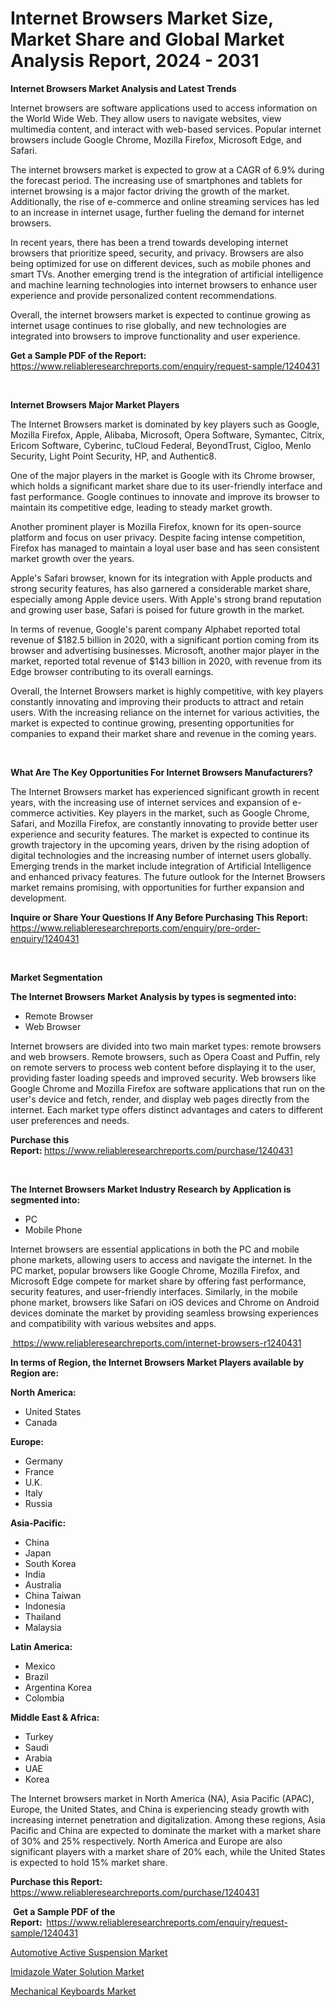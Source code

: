 <p><h1>Internet Browsers Market Size, Market Share and Global Market Analysis Report, 2024 - 2031</h1></p><p><strong>Internet Browsers Market Analysis and Latest Trends</strong></p>
<p><p>Internet browsers are software applications used to access information on the World Wide Web. They allow users to navigate websites, view multimedia content, and interact with web-based services. Popular internet browsers include Google Chrome, Mozilla Firefox, Microsoft Edge, and Safari.</p><p>The internet browsers market is expected to grow at a CAGR of 6.9% during the forecast period. The increasing use of smartphones and tablets for internet browsing is a major factor driving the growth of the market. Additionally, the rise of e-commerce and online streaming services has led to an increase in internet usage, further fueling the demand for internet browsers.</p><p>In recent years, there has been a trend towards developing internet browsers that prioritize speed, security, and privacy. Browsers are also being optimized for use on different devices, such as mobile phones and smart TVs. Another emerging trend is the integration of artificial intelligence and machine learning technologies into internet browsers to enhance user experience and provide personalized content recommendations.</p><p>Overall, the internet browsers market is expected to continue growing as internet usage continues to rise globally, and new technologies are integrated into browsers to improve functionality and user experience.</p></p>
<p><strong>Get a Sample PDF of the Report:&nbsp;</strong> <a href="https://www.reliableresearchreports.com/enquiry/request-sample/1240431">https://www.reliableresearchreports.com/enquiry/request-sample/1240431</a></p>
<p>&nbsp;</p>
<p><strong>Internet Browsers Major Market Players</strong></p>
<p><p>The Internet Browsers market is dominated by key players such as Google, Mozilla Firefox, Apple, Alibaba, Microsoft, Opera Software, Symantec, Citrix, Ericom Software, Cyberinc, tuCloud Federal, BeyondTrust, Cigloo, Menlo Security, Light Point Security, HP, and Authentic8. </p><p>One of the major players in the market is Google with its Chrome browser, which holds a significant market share due to its user-friendly interface and fast performance. Google continues to innovate and improve its browser to maintain its competitive edge, leading to steady market growth.</p><p>Another prominent player is Mozilla Firefox, known for its open-source platform and focus on user privacy. Despite facing intense competition, Firefox has managed to maintain a loyal user base and has seen consistent market growth over the years.</p><p>Apple's Safari browser, known for its integration with Apple products and strong security features, has also garnered a considerable market share, especially among Apple device users. With Apple's strong brand reputation and growing user base, Safari is poised for future growth in the market.</p><p>In terms of revenue, Google's parent company Alphabet reported total revenue of $182.5 billion in 2020, with a significant portion coming from its browser and advertising businesses. Microsoft, another major player in the market, reported total revenue of $143 billion in 2020, with revenue from its Edge browser contributing to its overall earnings.</p><p>Overall, the Internet Browsers market is highly competitive, with key players constantly innovating and improving their products to attract and retain users. With the increasing reliance on the internet for various activities, the market is expected to continue growing, presenting opportunities for companies to expand their market share and revenue in the coming years.</p></p>
<p>&nbsp;</p>
<p><strong>What Are The Key Opportunities For Internet Browsers Manufacturers?</strong></p>
<p><p>The Internet Browsers market has experienced significant growth in recent years, with the increasing use of internet services and expansion of e-commerce activities. Key players in the market, such as Google Chrome, Safari, and Mozilla Firefox, are constantly innovating to provide better user experience and security features. The market is expected to continue its growth trajectory in the upcoming years, driven by the rising adoption of digital technologies and the increasing number of internet users globally. Emerging trends in the market include integration of Artificial Intelligence and enhanced privacy features. The future outlook for the Internet Browsers market remains promising, with opportunities for further expansion and development.</p></p>
<p><strong>Inquire or Share Your Questions If Any Before Purchasing This Report:</strong> <a href="https://www.reliableresearchreports.com/enquiry/pre-order-enquiry/1240431">https://www.reliableresearchreports.com/enquiry/pre-order-enquiry/1240431</a></p>
<p>&nbsp;</p>
<p><strong>Market Segmentation</strong></p>
<p><strong>The Internet Browsers Market Analysis by types is segmented into:</strong></p>
<p><ul><li>Remote Browser</li><li>Web Browser</li></ul></p>
<p><p>Internet browsers are divided into two main market types: remote browsers and web browsers. Remote browsers, such as Opera Coast and Puffin, rely on remote servers to process web content before displaying it to the user, providing faster loading speeds and improved security. Web browsers like Google Chrome and Mozilla Firefox are software applications that run on the user's device and fetch, render, and display web pages directly from the internet. Each market type offers distinct advantages and caters to different user preferences and needs.</p></p>
<p><strong>Purchase this Report:&nbsp;</strong><a href="https://www.reliableresearchreports.com/purchase/1240431">https://www.reliableresearchreports.com/purchase/1240431</a></p>
<p>&nbsp;</p>
<p><strong>The Internet Browsers Market Industry Research by Application is segmented into:</strong></p>
<p><ul><li>PC</li><li>Mobile Phone</li></ul></p>
<p><p>Internet browsers are essential applications in both the PC and mobile phone markets, allowing users to access and navigate the internet. In the PC market, popular browsers like Google Chrome, Mozilla Firefox, and Microsoft Edge compete for market share by offering fast performance, security features, and user-friendly interfaces. Similarly, in the mobile phone market, browsers like Safari on iOS devices and Chrome on Android devices dominate the market by providing seamless browsing experiences and compatibility with various websites and apps.</p></p>
<p><a href="https://www.reliableresearchreports.com/internet-browsers-r1240431">&nbsp;https://www.reliableresearchreports.com/internet-browsers-r1240431</a></p>
<p><strong>In terms of Region, the Internet Browsers Market Players available by Region are:</strong></p>
<p>
    <p> <strong> North America: </strong>
        <ul>
            <li>United States</li>
            <li>Canada</li>
        </ul>
        </p> 
    <p> <strong> Europe: </strong>
        <ul>
            <li>Germany</li>
            <li>France</li>
            <li>U.K.</li>
            <li>Italy</li>
            <li>Russia</li>
        </ul>
        </p> 
    <p> <strong> Asia-Pacific: </strong>
        <ul>
            <li>China</li>
            <li>Japan</li>
            <li>South Korea</li>
            <li>India</li>
            <li>Australia</li>
            <li>China Taiwan</li>
            <li>Indonesia</li>
            <li>Thailand</li>
            <li>Malaysia</li>
        </ul>
        </p> 
    <p> <strong> Latin America: </strong>
        <ul>
            <li>Mexico</li>
            <li>Brazil</li>
            <li>Argentina Korea</li>
            <li>Colombia</li>
        </ul>
        </p> 
    <p> <strong> Middle East & Africa: </strong>
        <ul>
            <li>Turkey</li>
            <li>Saudi</li>
            <li>Arabia</li>
            <li>UAE</li>
            <li>Korea</li>
        </ul>
    </p>
    </p>
<p><p>The Internet browsers market in North America (NA), Asia Pacific (APAC), Europe, the United States, and China is experiencing steady growth with increasing internet penetration and digitalization. Among these regions, Asia Pacific and China are expected to dominate the market with a market share of 30% and 25% respectively. North America and Europe are also significant players with a market share of 20% each, while the United States is expected to hold 15% market share.</p></p>
<p><strong>Purchase this Report: </strong><a href="https://www.reliableresearchreports.com/purchase/1240431">https://www.reliableresearchreports.com/purchase/1240431</a></p>
<p>&nbsp;<strong>Get a Sample PDF of the Report:&nbsp;&nbsp;</strong><a href="https://www.reliableresearchreports.com/enquiry/request-sample/1240431">https://www.reliableresearchreports.com/enquiry/request-sample/1240431</a></p>
<p><strong></strong></p>
<p><p><a href="https://www.linkedin.com/pulse/automotive-active-suspension-market-share-amp-new-trends-analysis-mxwgf?trackingId=RcyzTLRjLjYSI3Pc%2BZUlng%3D%3D">Automotive Active Suspension Market</a></p><p><a href="https://www.linkedin.com/pulse/imidazole-water-solution-market-growth-trends-covid-19-impact-furte?trackingId=gEsjj7RAW58zW4UYAHeEYg%3D%3D">Imidazole Water Solution Market</a></p><p><a href="https://issuu.com/reportprime-2/docs/mechanical-keyboards-market-size-2030.pptx">Mechanical Keyboards Market</a></p></p>